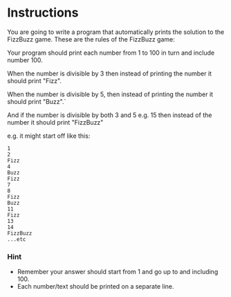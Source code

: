 # Instructions
You are going to write a program that automatically prints the solution to the FizzBuzz game. These are the rules of the FizzBuzz game:

Your program should print each number from 1 to 100 in turn and include number 100.

When the number is divisible by 3 then instead of printing the number it should print "Fizz".

When the number is divisible by 5, then instead of printing the number it should print "Buzz".`

And if the number is divisible by both 3 and 5 e.g. 15 then instead of the number it should print "FizzBuzz"

e.g. it might start off like this:

    1
    2
    Fizz
    4
    Buzz
    Fizz
    7
    8
    Fizz
    Buzz
    11
    Fizz
    13
    14
    FizzBuzz
    ...etc


### Hint
* Remember your answer should start from 1 and go up to and including 100.
* Each number/text should be printed on a separate line.